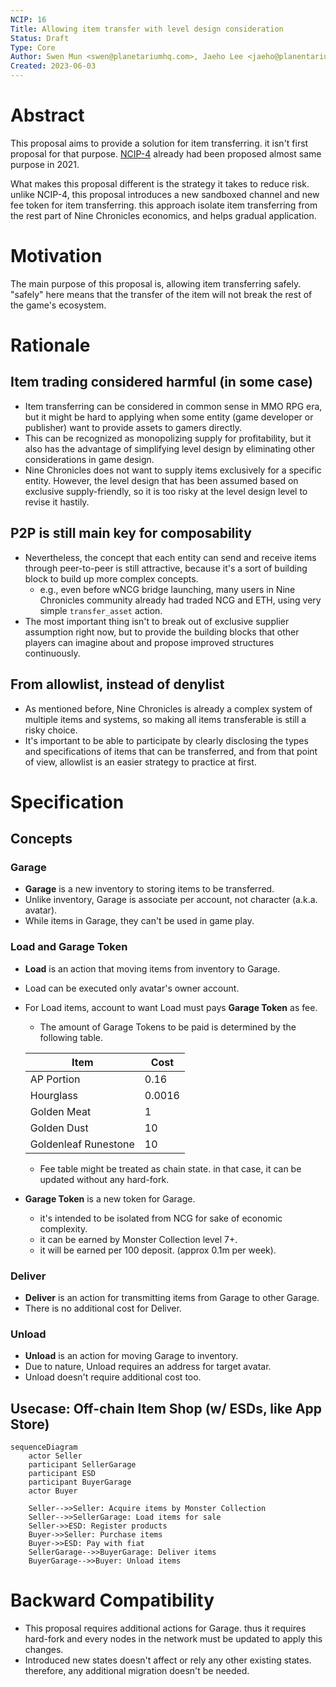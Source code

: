```yaml
---
NCIP: 16
Title: Allowing item transfer with level design consideration
Status: Draft
Type: Core
Author: Swen Mun <swen@planetariumhq.com>, Jaeho Lee <jaeho@planentariumhq.com>, Seungmin Hyun <seungmin@planetariumhq.com>,  et al.
Created: 2023-06-03
---
```

# Abstract

This proposal aims to provide a solution for item transferring. it isn't first proposal for that purpose. [NCIP-4][] already had been proposed almost same purpose in 2021. 

What makes this proposal different is the strategy it takes to reduce risk. unlike NCIP-4, this proposal introduces a new sandboxed channel and new fee token for item transferring. this approach isolate item transferring from the rest part of Nine Chronicles economics, and helps gradual application.

[NCIP-4]: https://docs.google.com/document/d/1YcHchHDYIXchSEleFkYTMgz67h32es9qjSDh_pfcoR0/edit

# Motivation

The main purpose of this proposal is, allowing item transferring safely. "safely" here means that the transfer of the item will not break the rest of the game's ecosystem.

# Rationale
## Item trading considered harmful (in some case)

* Item transferring can be considered in common sense in MMO RPG era, but it might be hard to applying when some entity (game developer or publisher) want to provide assets to gamers directly.
* This can be recognized as monopolizing supply for profitability, but it also has the advantage of simplifying level design by eliminating other considerations in game design.
* Nine Chronicles does not want to supply items exclusively for a specific entity. However, the level design that has been assumed based on exclusive supply-friendly, so it is too risky at the level design level to revise it hastily.

## P2P is still main key for composability
* Nevertheless, the concept that each entity can send and receive items through peer-to-peer is still attractive, because it's a sort of building block to build up more complex concepts.
    * e.g., even before wNCG bridge launching, many users in Nine Chronicles community already had traded NCG and ETH, using very simple `transfer_asset` action.
* The most important thing isn't to break out of exclusive supplier assumption right now, but to provide the building blocks that other players can imagine about and propose improved structures continuously.

## From allowlist, instead of denylist
* As mentioned before, Nine Chronicles is already a complex system of multiple items and systems, so making all items transferable is still a risky choice.
* It's important to be able to participate by clearly disclosing the types and specifications of items that can be transferred, and from that point of view, allowlist is an easier strategy to practice at first.

# Specification
## Concepts
### Garage
* **Garage** is a new inventory to storing items to be transferred.
* Unlike inventory, Garage is associate per account, not character (a.k.a. avatar).
* While items in Garage, they can't be used in game play.

### Load and Garage Token
* **Load** is an action that moving items from inventory to Garage.
* Load can be executed only avatar's owner account.
* For Load items, account to want Load must pays **Garage Token** as fee. 
    * The amount of Garage Tokens to be paid is determined by the following table.

    | Item | Cost |
    | ---- | ---- |
    | AP Portion | 0.16 |
    | Hourglass | 0.0016 |
    | Golden Meat | 1 |
    | Golden Dust | 10 |
    | Goldenleaf Runestone | 10 |

    * Fee table might be treated as chain state. in that case, it can be updated without any hard-fork.
* **Garage Token** is a new token for Garage. 
    * it's intended to be isolated from NCG for sake of economic complexity.
    * it can be earned by Monster Collection level 7+.
    * it will be earned per 100 deposit. (approx 0.1m per week).

### Deliver
* **Deliver** is an action for transmitting items from Garage to other Garage.
* There is no additional cost for Deliver.

### Unload
* **Unload** is an action for moving Garage to inventory.
* Due to nature, Unload requires an address for target avatar.
* Unload doesn't require additional cost too.

## Usecase: Off-chain Item Shop (w/ ESDs, like App Store)

```mermaid
sequenceDiagram
    actor Seller
	participant SellerGarage
    participant ESD
    participant BuyerGarage
    actor Buyer

    Seller-->>Seller: Acquire items by Monster Collection
    Seller-->>SellerGarage: Load items for sale 
    Seller->>ESD: Register products
    Buyer->>Seller: Purchase items
    Buyer->>ESD: Pay with fiat
    SellerGarage-->>BuyerGarage: Deliver items
    BuyerGarage-->>Buyer: Unload items
```

# Backward Compatibility
* This proposal requires additional actions for Garage. thus it requires hard-fork and every nodes in the network must be updated to apply this changes.
* Introduced new states doesn't affect or rely any other existing states. therefore, any additional migration doesn't be needed.